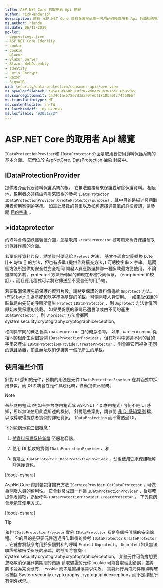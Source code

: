 ```yaml
---
title: ASP.NET Core 的取用者 Api 總覽
author: rick-anderson
description: 取得 ASP.NET Core 資料保護程式庫中可用的各種取用者 Api 的簡短總覽。
ms.author: riande
ms.date: 06/11/2019
no-loc:
- appsettings.json
- ASP.NET Core Identity
- cookie
- Cookie
- Blazor
- Blazor Server
- Blazor WebAssembly
- Identity
- Let's Encrypt
- Razor
- SignalR
uid: security/data-protection/consumer-apis/overview
ms.openlocfilehash: 485ea3f669b518f2979d04493b281bd116b05f65
ms.sourcegitcommit: ca34c1ac578e7d3daa0febf1810ba5fc74f60bbf
ms.translationtype: MT
ms.contentlocale: zh-TW
ms.lasthandoff: 10/30/2020
ms.locfileid: "93051872"
---
```

# <a name="consumer-apis-overview-for-aspnet-core"></a>ASP.NET Core 的取用者 Api 總覽

`IDataProtectionProvider`和 `IDataProtector` 介面是取用者使用資料保護系統的基本介面。 它們位於 [AspNetCore. DataProtection 抽象](https://www.nuget.org/packages/Microsoft.AspNetCore.DataProtection.Abstractions/) 封裝中。

## <a name="idataprotectionprovider"></a>IDataProtectionProvider

提供者介面代表資料保護系統的根。 它無法直接用來保護或解除保護資料。 相反地，取用者必須藉由呼叫來取得的參考 `IDataProtector` `IDataProtectionProvider.CreateProtector(purpose)` ，其中目的是描述預期取用者使用案例的字串。 如需此參數的意圖以及如何選擇適當值的詳細資訊，請參閱 [目的字串](xref:security/data-protection/consumer-apis/purpose-strings) 。

## <a name="idataprotector"></a>>idataprotector

的呼叫會傳回保護裝置介面，這是取用 `CreateProtector` 者可用來執行保護和取消保護作業的介面。

若要保護資料片段，請將資料傳遞給 `Protect` 方法。 基本介面會定義轉換 byte []-> byte [] 的方法，但也有多載 (提供作為擴充方法，) 可轉換字串 > 字串。 這兩個方法所提供的安全性完全相同;開發人員應該選擇哪一種多載最方便使用。 不論選擇的多載，protected 方法所傳回的值現在都會受到保護， (enciphered 和校訂) ，而且應用程式可以將它傳送至不受信任的用戶端。

若要取消保護先前保護的資料片段，請將受保護的資料傳遞給 `Unprotect` 方法。  (有以 byte [] 為基礎和以字串為基礎的多載，可供開發人員使用。 ) 如果受保護的裝載是由先前的呼叫所產生 `Protect` `IDataProtector` ，則 `Unprotect` 方法會傳回原始未受保護的裝載。 如果受保護的承載已遭篡改或由不同的產生 `IDataProtector` ，則 `Unprotect` 方法會擲回 system.security.cryptography.cryptographicexception。

相同與不同的概念會與 `IDataProtector` 目的概念相同。 如果 `IDataProtector` 從相同的根產生兩個實例 `IDataProtectionProvider` ，但在呼叫中透過不同的目的字串來產生 `IDataProtectionProvider.CreateProtector` ，則會將它們視為 [不同的保護](xref:security/data-protection/consumer-apis/purpose-strings)裝置，而且無法取消保護另一個所產生的承載。

## <a name="consuming-these-interfaces"></a>使用這些介面

針對 DI 感知的元件，預期的用法是元件 `IDataProtectionProvider` 在其函式中採用參數，而 DI 系統會在元件具現化時，自動提供此服務。

> [!NOTE]
> 某些應用程式 (例如主控台應用程式或 ASP.NET 4.x 應用程式) 可能不是 DI 感知，所以無法使用此處所述的機制。 針對這些案例，請參閱 [非 Di 感知案例](xref:security/data-protection/configuration/non-di-scenarios) 檔，以取得取得提供者實例的詳細資訊， `IDataProtection` 而不需透過 DI。

下列範例示範三個概念：

1. [將資料保護系統新增](xref:security/data-protection/configuration/overview) 至服務容器，

2. 使用 DI 接收的實例 `IDataProtectionProvider` 、和

3. 從建立 `IDataProtector` `IDataProtectionProvider` ，然後使用它來保護和解除保護資料。

[!code-csharp[](../using-data-protection/samples/protectunprotect.cs?highlight=26,34,35,36,37,38,39,40)]

AspNetCore 的封裝包含擴充方法 `IServiceProvider.GetDataProtector` ，可做為開發人員的便利性。 它會封裝成單一作業 `IDataProtectionProvider` ，從服務提供者抓取，然後呼叫 `IDataProtectionProvider.CreateProtector` 。 下列範例會示範其使用方式。

[!code-csharp[](./overview/samples/getdataprotector.cs?highlight=15)]

>[!TIP]
> 和的 `IDataProtectionProvider` 實例 `IDataProtector` 都是多個呼叫端的安全線程。 它的目的是只要元件透過呼叫取得的參考 `IDataProtector` `CreateProtector` ，它就會將該參考用於多個對和的呼叫 `Protect` `Unprotect` 。 `Unprotect`如果無法驗證或解密受保護的承載，的呼叫將會擲回 system.security.cryptography.cryptographicexception。 某些元件可能會想要忽略取消保護作業期間的錯誤;讀取驗證的元件 cookie 可能會處理此錯誤，並將要求視為完全沒有， cookie 而不是直接讓要求失敗。 需要此行為的元件應該明確地捕捉 System.security.cryptography.cryptographicexception，而不是抑制所有例外狀況。
